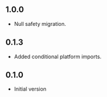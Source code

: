 ## 1.0.0

- Null safety migration.

## 0.1.3

- Added conditional platform imports.

## 0.1.0

- Initial version
